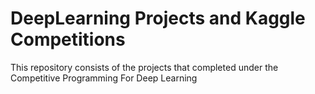 # DeepLearning Projects and Kaggle Competitions
This repository consists of the projects that completed under the Competitive Programming For Deep Learning 
